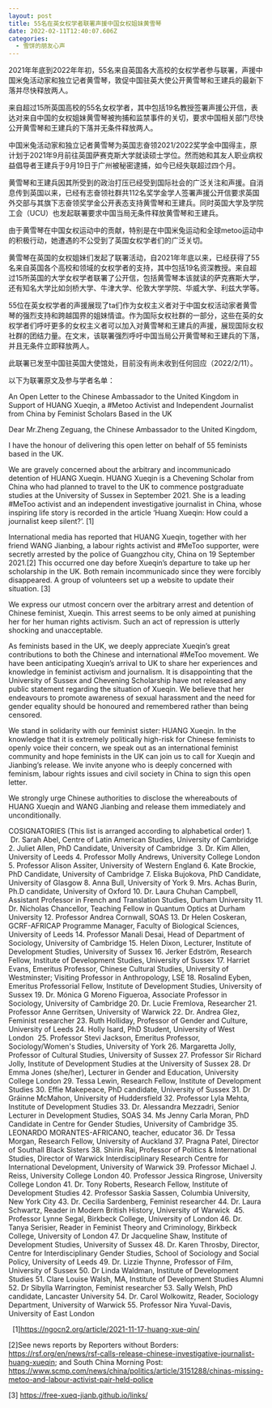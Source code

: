```yaml
---
layout: post
title: 55名在英女权学者联署声援中国女权姐妹黄雪琴
date: 2022-02-11T12:40:07.606Z
categories:
  - 雪饼的朋友心声
---
```

2021年年底到2022年年初，55名来自英国各大高校的女权学者参与联署，声援中国米兔活动家和独立记者黄雪琴，敦促中国驻英大使公开黄雪琴和王建兵的最新下落并尽快释放两人。

<!-- more -->

来自超过15所英国高校的55名女权学者，其中包括19名教授签署声援公开信，表达对来自中国的女权姐妹黄雪琴被拘捕和监禁事件的关切，要求中国相关部门尽快公开黄雪琴和王建兵的下落并无条件释放两人。

中国米兔活动家和独立记者黄雪琴为英国志奋领2021/2022奖学金中国得主，原计划于2021年9月前往英国萨赛克斯大学就读硕士学位。然而她和其友人职业病权益倡导者王建兵于9月19日于广州被秘密逮捕，如今已经失联超过四个月。

黄雪琴和王建兵因其所受到的政治打压已经受到国际社会的广泛关注和声援。自消息传到英国以来，已经有志奋领社群共112名奖学金学人签署声援公开信要求英国外交部与其旗下志奋领奖学金公开表态支持黄雪琴和王建兵。同时英国大学及学院工会（UCU）也发起联署要求中国当局无条件释放黄雪琴和王建兵。

由于黄雪琴在中国女权运动中的贡献，特别是在中国米兔运动和全球metoo运动中的积极行动，她遭遇的不公受到了英国女权学者们的广泛关切。

黄雪琴在英国的女权姐妹们发起了联署活动，自2021年年底以来，已经获得了55名来自英国各个高校和领域的女权学者的支持，其中包括19名资深教授。来自超过15所英国的大学女权学者联署了公开信，包括黄雪琴本该就读的萨克赛斯大学，还有知名大学比如剑桥大学、牛津大学、伦敦大学学院、华威大学、利兹大学等。

55位在英女权学者的声援展现了ta们作为女权主义者对于中国女权活动家者黄雪琴的强烈支持和跨越国界的姐妹情谊。作为国际女权社群的一部分，这些在英的女权学者们呼吁更多的女权主义者可以加入对黄雪琴和王建兵的声援，展现国际女权社群的团结力量。在文末，该联署强烈呼吁中国当局公开黄雪琴和王建兵的下落，并且无条件立即释放两人。

此联署已发至中国驻英国大使馆处，目前没有尚未收到任何回应（2022/2/11）。

以下为联署原文及参与学者名单：

An Open Letter to the Chinese Ambassador to the United Kingdom in Support of HUANG Xueqin, a #Metoo Activist and Independent Journalist from China by Feminist Scholars Based in the UK

Dear Mr.Zheng Zeguang, the Chinese Ambassador to the United Kingdom,

I have the honour of delivering this open letter on behalf of 55 feminists based in the UK.

We are gravely concerned about the arbitrary and incommunicado detention of HUANG Xueqin. HUANG Xueqin is a Chevening Scholar from China who had planned to travel to the UK to commence postgraduate studies at the University of Sussex in September 2021. She is a leading #MeToo activist and an independent investigative journalist in China, whose inspiring life story is recorded in the article ‘Huang Xueqin: How could a journalist keep silent?’. [1]

International media has reported that HUANG Xueqin, together with her friend WANG Jianbing, a labour rights activist and #MeToo supporter, were secretly arrested by the police of Guangzhou city, China on 19 September 2021.[2] This occurred one day before Xueqin’s departure to take up her scholarship in the UK. Both remain incommunicado since they were forcibly disappeared. A group of volunteers set up a website to update their situation. [3]
 
We express our utmost concern over the arbitrary arrest and detention of Chinese feminist, Xueqin. This arrest seems to be only aimed at punishing her for her human rights activism. Such an act of repression is utterly shocking and unacceptable. 

As feminists based in the UK, we deeply appreciate Xueqin’s great contributions to both the Chinese and international #MeToo movement. We have been anticipating Xueqin’s arrival to UK to share her experiences and knowledge in feminist activism and journalism. It is disappointing that the University of Sussex and Chevening Scholarship have not released any public statement regarding the situation of Xueqin. We believe that her endeavours to promote awareness of sexual harassment and the need for gender equality should be honoured and remembered rather than being censored.

We stand in solidarity with our feminist sister: HUANG Xueqin. In the knowledge that it is extremely politically high-risk for Chinese feminists to openly voice their concern, we speak out as an international feminist community and hope feminists in the UK can join us to call for Xueqin and Jianbing’s release. We invite anyone who is deeply concerned with feminism, labour rights issues and civil society in China to sign this open letter.

We strongly urge Chinese authorities to disclose the whereabouts of HUANG Xueqin and WANG Jianbing and release them immediately and unconditionally.

COSIGNATORIES (This list is arranged according to alphabetical order)
    1.  Dr. Sarah Abel, Centre of Latin American Studies, University of Cambridge
    2. Juliet Allen, PhD Candidate, University of Cambridge 
    3. Dr. Kim Allen, University of Leeds
    4. Professor Molly Andrews, University College London
    5. Professor Alison Assiter, University of Western England
    6. Kate Brockie, PhD Candidate, University of Cambridge
    7. Eliska Bujokova, PhD Candidate, University of Glasgow
    8. Anna Bull, University of York
    9. Mrs. Achas Burin, Ph.D candidate, University of Oxford
    10. Dr. Laura Chuhan Campbell, Assistant Professor in French and Translation Studies, Durham University
    11. Dr. Nicholas Chancellor, Teaching Fellow in Quantum Optics at Durham University
    12. Professor Andrea Cornwall, SOAS
    13. Dr Helen Coskeran, GCRF-AFRICAP Programme Manager, Faculty of Biological Sciences, University of Leeds
    14. Professor Manali Desai, Head of Department of Sociology, University of Cambridge
    15. Helen Dixon, Lecturer, Institute of Development Studies, University of Sussex
    16. Jerker Edström, Research Fellow, Institute of Development Studies, University of Sussex
    17. Harriet Evans, Emeritus Professor, Chinese Cultural Studies, University of Westminster; Visiting Professor in Anthropology, LSE
    18. Rosalind Eyben, Emeritus Professorial Fellow, Institute of Development Studies, University of Sussex
    19. Dr. Mónica G Moreno Figueroa, Associate Professor in Sociology, University of Cambridge
    20. Dr. Lucie Fremlova, Researcher
    21. Professor Anne Gerritsen, University of Warwick
    22. Dr. Andrea Glez, Feminist researcher
    23. Ruth Holliday, Professor of Gender and Culture, University of Leeds
    24. Holly Isard, PhD Student, University of West London 
    25. Professor Stevi Jackson, Emeritus Professor, Sociology/Women's Studies, University of York
    26. Margaretta Jolly, Professor of Cultural Studies, University of Sussex
    27. Professor Sir Richard Jolly, Institute of Development Studies at the University of Sussex
    28. Dr Emma Jones (she/her), Lecturer in Gender and Education, University College London
    29. Tessa Lewin, Research Fellow, Institute of Development Studies
    30. Effie Makepeace, PhD candidate, University of Sussex
    31. Dr Gráinne McMahon, University of Huddersfield
    32. Professor Lyla Mehta, Institute of Development Studies
    33. Dr. Alessandra Mezzadri, Senior Lecturer in Development Studies, SOAS
    34. Ms Jenny Carla Moran, PhD Candidate in Centre for Gender Studies, University of Cambridge
    35. LEONARDO MORANTES-AFRICANO, teacher, educator
    36. Dr Tessa Morgan, Research Fellow, University of Auckland
    37. Pragna Patel, Director of Southall Black Sisters
    38. Shirin Rai, Professor of Politics & International Studies, Director of Warwick Interdisciplinary Research Centre for International Development, University of Warwick
    39. Professor Michael J. Reiss, University College London
    40. Professor Jessica Ringrose, University College London
    41. Dr. Tony Roberts, Research Fellow, Institute of Development Studies 
    42. Professor Saskia Sassen, Columbia University, New York City
    43. Dr. Cecilia Sardenberg, Feminist researcher
    44. Dr. Laura Schwartz, Reader in Modern British History, University of Warwick 
    45. Professor Lynne Segal, Birkbeck College, University of London
    46. Dr. Tanya Serisier, Reader in Feminist Theory and Criminology, Birkbeck College, University of London
    47. Dr Jacqueline Shaw, Institute of Development Studies, University of Sussex
    48. Dr. Karen Throsby, Director, Centre for Interdisciplinary Gender Studies, School of Sociology and Social Policy, University of Leeds
    49. Dr. Lizzie Thynne, Professor of Film, University of Sussex
    50. Dr Linda Waldman, Institute of Development Studies 
    51. Clare Louise Walsh, MA, Institute of Development Studies Alumni
    52. Dr Sibylla Warrington, Feminist researcher
    53. Sally Welsh, PhD candidate, Lancaster University
    54. Dr. Carol Wolkowitz, Reader, Sociology Department, University of Warwick
    55. Professor Nira Yuval-Davis, University of East London

 
[1]https://ngocn2.org/article/2021-11-17-huang-xue-qin/

[2]See news reports by Reporters without Borders: https://rsf.org/en/news/rsf-calls-release-chinese-investigative-journalist-huang-xueqin; and South China Morning Post: https://www.scmp.com/news/china/politics/article/3151288/chinas-missing-metoo-and-labour-activist-pair-held-police

[3] https://free-xueq-jianb.github.io/links/
